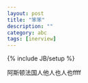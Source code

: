 ```yaml
---
layout: post
title: "笨笨"
description: ""
category: abc
tags: [inerview]
---
```

{% include JB/setup %}


阿斯顿法国人他人也人也ffff
